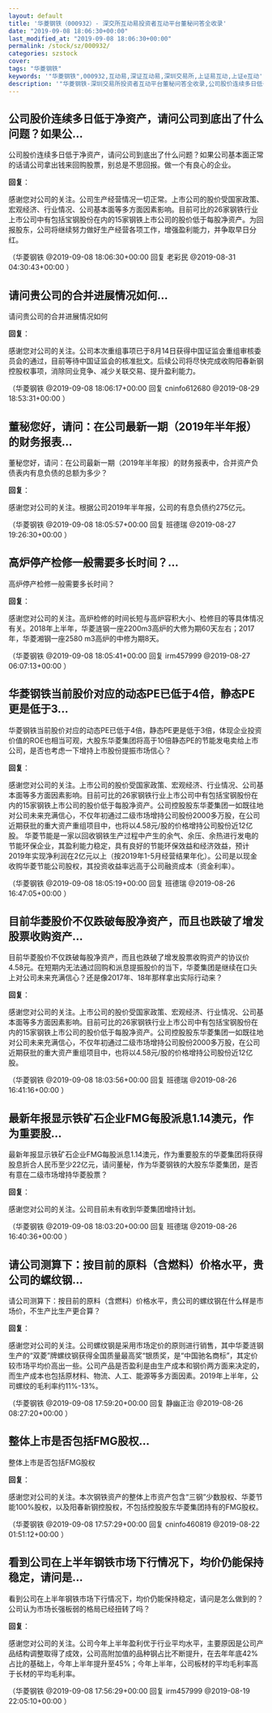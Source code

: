 ```yaml
---
layout: default
title: '华菱钢铁（000932）- 深交所互动易投资者互动平台董秘问答全收录'
date: "2019-09-08 18:06:30+00:00"
last_modified_at: "2019-09-08 18:06:30+00:00"
permalink: /stock/sz/000932/
categories: szstock
cover: 
tags: "华菱钢铁"
keywords: '"华菱钢铁",000932,互动易,深证互动易,深圳交易所,上证易互动,上证e互动'
description: '"华菱钢铁-深圳交易所投资者互动平台董秘问答全收录,公司股价连续多日低于净资产，请问公司到底出了什么问题？如果公司基本面正常的话请公司拿出钱来回购股票，别总是不思回报。做一个有良心的企业。"'
---
```


## 公司股价连续多日低于净资产，请问公司到底出了什么问题？如果公...

公司股价连续多日低于净资产，请问公司到底出了什么问题？如果公司基本面正常的话请公司拿出钱来回购股票，别总是不思回报。做一个有良心的企业。

**回复**：

感谢您对公司的关注。公司生产经营情况一切正常。上市公司的股价受国家政策、宏观经济、行业情况、公司基本面等多方面因素影响。目前可比的26家钢铁行业上市公司中有包括宝钢股份在内的15家钢铁上市公司的股价低于每股净资产。为回报股东，公司将继续努力做好生产经营各项工作，增强盈利能力，并争取早日分红。 

（华菱钢铁  @2019-09-08 18:06:30+00:00 回复 老彩民  @2019-08-31 04:30:43+00:00 ）

## 请问贵公司的合并进展情况如何...

请问贵公司的合并进展情况如何

**回复**：

感谢您对公司的关注。公司本次重组事项已于8月14日获得中国证监会重组审核委员会的通过，目前等待中国证监会的核准批文。后续公司将尽快完成收购阳春新钢控股权事项，消除同业竞争、减少关联交易、提升盈利能力。 

（华菱钢铁  @2019-09-08 18:06:17+00:00 回复 cninfo612680  @2019-08-29 18:53:31+00:00 ）

## 董秘您好，请问：在公司最新一期（2019年半年报）的财务报表...

董秘您好，请问：在公司最新一期（2019年半年报）的财务报表中，合并资产负债表内有息负债的总额为多少？

**回复**：

感谢您对公司的关注。根据公司2019年半年报，公司的有息负债约275亿元。 

（华菱钢铁  @2019-09-08 18:05:57+00:00 回复 班德瑞  @2019-08-27 19:26:30+00:00 ）

## 高炉停产检修一般需要多长时间？...

高炉停产检修一般需要多长时间？

**回复**：

感谢您对公司的关注。高炉检修的时间长短与高炉容积大小、检修目的等具体情况有关。2018年上半年，华菱涟钢一座2200m3高炉的大修为期60天左右；2017年，华菱湘钢一座2580 m3高炉的中修为期8天。 

（华菱钢铁  @2019-09-08 18:05:41+00:00 回复 irm457999  @2019-08-27 06:07:13+00:00 ）

## 华菱钢铁当前股价对应的动态PE已低于4倍，静态PE更是低于3...

华菱钢铁当前股价对应的动态PE已低于4倍，静态PE更是低于3倍，体现企业投资价值的ROE也相当可观，大股东华菱集团将高于10倍静态PE的节能发电卖给上市公司，是否也考虑一下增持上市股份提振市场信心？

**回复**：

感谢您对公司的关注。上市公司的股价受国家政策、宏观经济、行业情况、公司基本面等多方面因素影响。目前可比的26家钢铁行业上市公司中有包括宝钢股份在内的15家钢铁上市公司的股价低于每股净资产。公司控股股东华菱集团一如既往地对公司未来充满信心，不仅年初通过二级市场增持公司股份2000多万股，在公司近期获批的重大资产重组项目中，也将以4.58元/股的价格增持公司股份近12亿股。
华菱节能是一家以回收钢铁生产过程中产生的余气、余压、余热进行发电的节能环保企业，其盈利能力稳定，具有良好的节能环保效益和经济效益，预计2019年实现净利润在2亿元以上（按2019年1-5月经营结果年化）。公司是以现金收购华菱节能公司股权，其投资收益率远高于公司融资成本（资金利率）。 

（华菱钢铁  @2019-09-08 18:05:19+00:00 回复 班德瑞  @2019-08-26 16:47:05+00:00 ）

## 目前华菱股价不仅跌破每股净资产，而且也跌破了增发股票收购资产...

目前华菱股价不仅跌破每股净资产，而且也跌破了增发股票收购资产的协议价4.58元。在短期内无法通过回购和派息提振股价的当下，华菱集团是继续在口头上对公司未来充满信心？还是像2017年、18年那样拿出实际行动来？

**回复**：

感谢您对公司的关注。上市公司的股价受国家政策、宏观经济、行业情况、公司基本面等多方面因素影响。目前可比的26家钢铁行业上市公司中有包括宝钢股份在内的15家钢铁上市公司的股价低于每股净资产。公司控股股东华菱集团一如既往地对公司未来充满信心，不仅年初通过二级市场增持公司股份2000多万股，在公司近期获批的重大资产重组项目中，也将以4.58元/股的价格增持公司股份近12亿股。 

（华菱钢铁  @2019-09-08 18:03:56+00:00 回复 班德瑞  @2019-08-26 16:41:16+00:00 ）

## 最新年报显示铁矿石企业FMG每股派息1.14澳元，作为重要股...

最新年报显示铁矿石企业FMG每股派息1.14澳元，作为重要股东的华菱集团将获得股息折合人民币至少22亿元，请问董秘，作为华菱钢铁的大股东华菱集团，是否有意在二级市场增持华菱股票？

**回复**：

感谢您对公司的关注。公司目前未有收到华菱集团增持计划。 

（华菱钢铁  @2019-09-08 18:03:20+00:00 回复 班德瑞  @2019-08-26 16:40:36+00:00 ）

## 请公司测算下：按目前的原料（含燃料）价格水平，贵公司的螺纹钢...

请公司测算下：按目前的原料（含燃料）价格水平，贵公司的螺纹钢在什么样是市场价，不生产比生产更合算？

**回复**：

感谢您对公司的关注。公司螺纹钢是采用市场定价的原则进行销售，其中华菱涟钢生产的“双菱”牌螺纹钢获得全国质量最高奖“银质奖，是“中国驰名商标”，其定价较市场平均价高出一些。公司产品是否盈利是由生产成本和钢价两方面来决定的，而生产成本也包括原材料、物流、人工、能源等多方面因素。2019年上半年，公司螺纹的毛利率约11%-13%。 

（华菱钢铁  @2019-09-08 17:59:20+00:00 回复 静幽正治  @2019-08-26 08:27:20+00:00 ）

## 整体上市是否包括FMG股权...

整体上市是否包括FMG股权

**回复**：

感谢您对公司的关注。本次钢铁资产的整体上市资产包含“三钢”少数股权、华菱节能100%股权，以及阳春新钢控股权，不包括控股股东华菱集团持有的FMG股权。 

（华菱钢铁  @2019-09-08 17:57:29+00:00 回复 cninfo460819  @2019-08-22 01:51:12+00:00 ）

## 看到公司在上半年钢铁市场下行情况下，均价仍能保持稳定，请问是...

看到公司在上半年钢铁市场下行情况下，均价仍能保持稳定，请问是怎么做到的？公司认为市场长强板弱的格局已经扭转了吗？

**回复**：

感谢您对公司的关注。公司今年上半年盈利优于行业平均水平，主要原因是公司产品结构调整取得了成效，公司高附加值的品种钢占比不断提升，在去年年底42%占比的基础上，今年上半年提升至45%；今年上半年，公司板材的平均毛利率高于长材的平均毛利率。 

（华菱钢铁  @2019-09-08 17:56:29+00:00 回复 irm457999  @2019-08-19 22:05:10+00:00 ）

